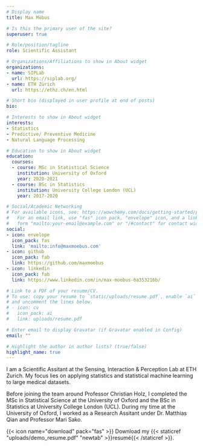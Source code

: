 ```yaml
---
# Display name
title: Max Möbus

# Is this the primary user of the site?
superuser: true

# Role/position/tagline
role: Scientific Assistant

# Organizations/Affiliations to show in About widget
organizations:
- name: SIPLab
  url: https://siplab.org/
- name: ETH Zürich
  url: https://ethz.ch/en.html

# Short bio (displayed in user profile at end of posts)
bio: 

# Interests to show in About widget
interests:
- Statistics
- Predictive/ Preventive Medicine
- Natural Language Processing

# Education to show in About widget
education:
  courses:
  - course: MSc in Statistical Science
    institution: University of Oxford
    year: 2020-2021
  - course: BSc in Statistics
    institution: University College London (UCL)
    year: 2017-2020

# Social/Academic Networking
# For available icons, see: https://wowchemy.com/docs/getting-started/page-builder/#icons
#   For an email link, use "fas" icon pack, "envelope" icon, and a link in the
#   form "mailto:your-email@example.com" or "/#contact" for contact widget.
social:
- icon: envelope
  icon_pack: fas
  link: 'mailto:info@maxmoebus.com'
- icon: github
  icon_pack: fab
  link: https://github.com/maxmoebus
- icon: linkedin
  icon_pack: fab
  link: https://www.linkedin.com/in/max-moebus-6a353216b/

# Link to a PDF of your resume/CV.
# To use: copy your resume to `static/uploads/resume.pdf`, enable `ai` icons in `params.toml`, 
# and uncomment the lines below.
# - icon: cv
#   icon_pack: ai
#   link: uploads/resume.pdf

# Enter email to display Gravatar (if Gravatar enabled in Config)
email: ""

# Highlight the author in author lists? (true/false)
highlight_name: true
---
```


I am a Scientific Assitant at the Sensing, Interaction & Perception Lab at ETH Zurich. My focus lies on applying statistics and statistical machine learning to large medical datasets.

Before joining the team around Professor Christian Holz, I completed the MSc in Statistical Science at the University of Oxford and the BSc in Statistics at University College London (UCL). During my time at the University of Oxford, I worked as a Research Assitant under Dr. Matthias Qian and Professor Mari Sako.

{{< icon name="download" pack="fas" >}} Download my {{< staticref "uploads/demo_resume.pdf" "newtab" >}}resumé{{< /staticref >}}.
